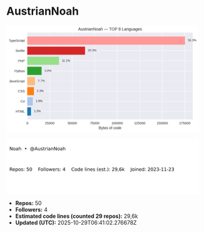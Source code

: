 # AustrianNoah


<!-- STATS:START -->
![languages](assets/stats/github_stats_langs.png)

<img src="assets/stats/github_stats_card.svg" alt="summary card">

- **Repos:** 50
- **Followers:** 4
- **Estimated code lines (counted 29 repos):** 29,6k
- **Updated (UTC):** 2025-10-29T06:41:02.276678Z
<!-- STATS:END -->
